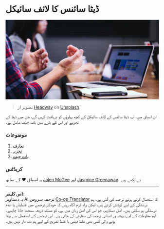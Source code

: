 <!--
CO_OP_TRANSLATOR_METADATA:
{
  "original_hash": "dd173fd30fc039a7a299898920680723",
  "translation_date": "2025-08-27T09:47:58+00:00",
  "source_file": "4-Data-Science-Lifecycle/README.md",
  "language_code": "ur"
}
-->
# ڈیٹا سائنس کا لائف سائیکل

![communication](../../../translated_images/communication.06d8e2a88d30d168d661ad9f9f0a4f947ebff3719719cfdaf9ed00a406a01ead.ur.jpg)
> تصویر از <a href="https://unsplash.com/@headwayio?utm_source=unsplash&utm_medium=referral&utm_content=creditCopyText">Headway</a> on <a href="https://unsplash.com/s/photos/communication?utm_source=unsplash&utm_medium=referral&utm_content=creditCopyText">Unsplash</a>
  
ان اسباق میں، آپ ڈیٹا سائنس کے لائف سائیکل کے کچھ پہلوؤں کو دریافت کریں گے، جن میں ڈیٹا کے تجزیے اور اس کے بارے میں بات چیت شامل ہے۔

### موضوعات

1. [تعارف](14-Introduction/README.md)
2. [تجزیہ](15-analyzing/README.md)
3. [بات چیت](16-communication/README.md)

### کریڈٹس

یہ اسباق ❤️ کے ساتھ [Jalen McGee](https://twitter.com/JalenMCG) اور [Jasmine Greenaway](https://twitter.com/paladique) نے لکھے ہیں۔

---

**ڈس کلیمر**:  
یہ دستاویز AI ترجمہ سروس [Co-op Translator](https://github.com/Azure/co-op-translator) کا استعمال کرتے ہوئے ترجمہ کی گئی ہے۔ ہم درستگی کے لیے کوشش کرتے ہیں، لیکن براہ کرم آگاہ رہیں کہ خودکار ترجمے میں غلطیاں یا عدم درستگی ہو سکتی ہیں۔ اصل دستاویز، جو اس کی اصل زبان میں ہے، کو مستند ذریعہ سمجھا جانا چاہیے۔ اہم معلومات کے لیے، پیشہ ور انسانی ترجمہ کی سفارش کی جاتی ہے۔ اس ترجمے کے استعمال سے پیدا ہونے والی کسی بھی غلط فہمی یا غلط تشریح کے لیے ہم ذمہ دار نہیں ہیں۔